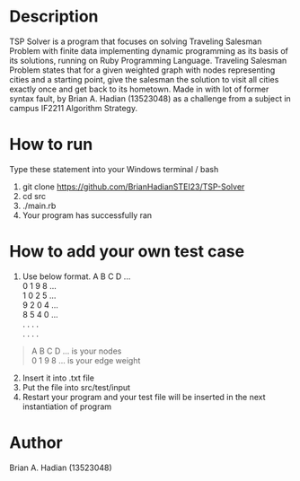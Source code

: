 # Description
TSP Solver is a program that focuses on solving Traveling Salesman Problem with finite data
implementing dynamic programming as its basis of its solutions, running on Ruby Programming Language. Traveling Salesman Problem
states that for a given weighted graph with nodes representing cities and a starting point, give the salesman
the solution to visit all cities exactly once and get back to its hometown. Made in with lot of former syntax fault,
by Brian A. Hadian (13523048) as a challenge from a subject in campus IF2211 Algorithm Strategy. 

# How to run
Type these statement into your Windows terminal / bash
1. git clone https://github.com/BrianHadianSTEI23/TSP-Solver
2. cd src
3. ./main.rb
4. Your program has successfully ran

# How to add your own test case
1. Use below format.
A B C D ...  
0 1 9 8 ...  
1 0 2 5 ...  
9 2 0 4 ...  
8 5 4 0 ...  
. . . .  
. . . .  
> A B C D ... is your nodes  
> 0 1 9 8 ... is your edge weight
2. Insert it into .txt file
3. Put the file into src/test/input
4. Restart your program and your test file will be inserted in the next instantiation of program  

# Author
Brian A. Hadian (13523048)
